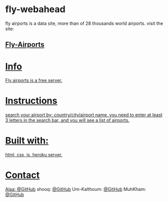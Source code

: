 # fly-webahead
fly airports is a data site, more than of 28 thousands world airports.
visit the site: <h2><a href="https://fly-webahead.herokuapp.com/">Fly-Airports</h2>

# Info

Fly airports is a free server.

# Instructions

search your airport by: country/city/airport name. 
you need to enter at least 3 letters in the search bar, and you will see a list of airports.

# Built with:

html, css, js, heroku server.


# Contact

Alaa: [@GitHub](https://github.com/alaabashiyi)
shooq: [@GitHub](https://github.com/shoogkabiya)
Um-Kalthoum: [@GitHub](https://github.com/OmklthomAmara)
MuhKham: [@GitHub](https://github.com/muhkham)

